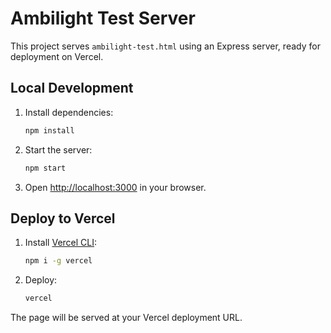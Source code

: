 # Ambilight Test Server

This project serves `ambilight-test.html` using an Express server, ready for deployment on Vercel.

## Local Development

1. Install dependencies:
   ```bash
   npm install
   ```
2. Start the server:
   ```bash
   npm start
   ```
3. Open [http://localhost:3000](http://localhost:3000) in your browser.

## Deploy to Vercel

1. Install [Vercel CLI](https://vercel.com/download):
   ```bash
   npm i -g vercel
   ```
2. Deploy:
   ```bash
   vercel
   ```

The page will be served at your Vercel deployment URL. 